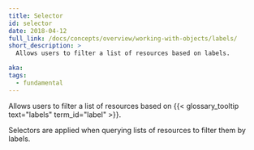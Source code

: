 ```yaml
---
title: Selector
id: selector
date: 2018-04-12
full_link: /docs/concepts/overview/working-with-objects/labels/
short_description: >
  Allows users to filter a list of resources based on labels.

aka:
tags:
  - fundamental
---
```


Allows users to filter a list of resources based on
{{< glossary_tooltip text="labels" term_id="label" >}}.

<!--more-->

Selectors are applied when querying lists of resources to filter them by labels.
